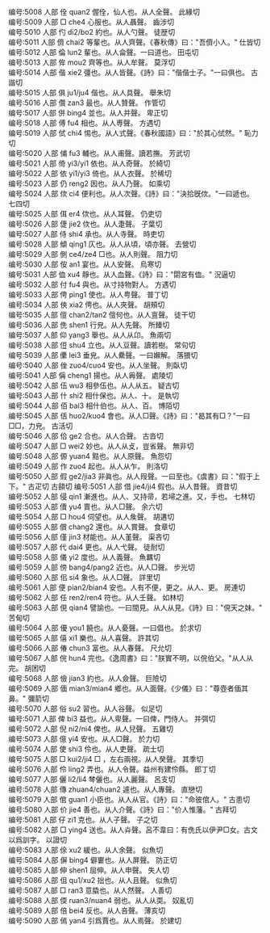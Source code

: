 <!-- { "loadSidebar": true } -->
编号:5008   人部   佺   quan2   偓佺，仙人也。从人全聲。   此緣切  
编号:5009   人部   □   che4   心服也。从人聶聲。   齒涉切  
编号:5010   人部   仢   di2/bo2   約也。从人勺聲。   徒歴切  
编号:5011   人部   儕   chai2   等輩也。从人齊聲。《春秋傳》曰："吾儕小人。"   仕皆切  
编号:5012   人部   倫   lun2   輩也。从人侖聲。一曰道也。   田屯切  
编号:5013   人部   侔   mou2   齊等也。从人牟聲。   莫浮切  
编号:5014   人部   偕   xie2   彊也。从人皆聲。《詩》曰："偕偕士子。"一曰俱也。   古諧切  
编号:5015   人部   俱   ju1/ju4   偕也。从人具聲。   舉朱切  
编号:5016   人部   儹   zan3   最也。从人贊聲。   作管切  
编号:5017   人部   併   bing4   並也。从人并聲。   卑正切  
编号:5018   人部   傅   fu4   相也。从人尃聲。   方遇切  
编号:5019   人部   侙   chi4   惕也。从人式聲。《春秋國語》曰："於其心侙然。"   恥力切  
编号:5020   人部   俌   fu3   輔也。从人甫聲。讀若撫。   芳武切  
编号:5021   人部   倚   yi3/yi1   依也。从人奇聲。   於綺切  
编号:5022   人部   依   yi1/yi3   倚也。从人衣聲。   於稀切  
编号:5023   人部   仍   reng2   因也。从人乃聲。   如乘切  
编号:5024   人部   佽   ci4   便利也。从人次聲。《詩》曰："決拾旣佽。"一曰遞也。   七四切  
编号:5025   人部   佴   er4   佽也。从人耳聲。   仍吏切  
编号:5026   人部   倢   jie2   佽也。从人疌聲。   子葉切  
编号:5027   人部   侍   shi4   承也。从人寺聲。   時吏切  
编号:5028   人部   傾   qing1   仄也。从人从頃，頃亦聲。   去營切  
编号:5029   人部   側   ce4/ze4   □也。从人則聲。   阻力切  
编号:5030   人部   侒   an1   宴也。从人安聲。   烏寒切  
编号:5031   人部   侐   xu4   靜也。从人血聲。《詩》曰："閟宮有侐。"   況逼切  
编号:5032   人部   付   fu4   與也。从寸持物對人。   方遇切  
编号:5033   人部   俜   ping1   使也。从人甹聲。   普丁切  
编号:5034   人部   俠   xia2   俜也。从人夾聲。   胡頰切  
编号:5035   人部   儃   chan2/tan2   儃何也。从人亶聲。   徒干切  
编号:5036   人部   侁   shen1   行皃。从人先聲。   所臻切  
编号:5037   人部   仰   yang3   舉也。从人从卬。   魚兩切  
编号:5038   人部   侸   shu4   立也。从人豆聲。讀若樹。   常句切  
编号:5039   人部   儽   lei3   垂皃。从人纍聲。一曰嬾解。   落猥切  
编号:5040   人部   侳   zuo4/cuo4   安也。从人坐聲。   則臥切  
编号:5041   人部   偁   cheng1   揚也。从人爯聲。   處陵切  
编号:5042   人部   伍   wu3   相參伍也。从人从五。   疑古切  
编号:5043   人部   什   shi2   相什保也。从人、十。   是執切  
编号:5044   人部   佰   bai3   相什伯也。从人、百。   博陌切  
编号:5045   人部   佸   huo2/kuo4   會也。从人□聲。《詩》曰："曷其有□？"一曰□□，力皃。   古活切  
编号:5046   人部   佮   ge2   合也。从人合聲。   古沓切  
编号:5047   人部   □   wei2   妙也。从人从攴，豈省聲。   無非切  
编号:5048   人部   傆   yuan4   黠也。从人原聲。   魚怨切  
编号:5049   人部   作   zuo4   起也。从人从乍。   則洛切  
编号:5050   人部   假   ge2/jia3   非眞也。从人叚聲。一曰至也。《虞書》曰："假于上下。"   古疋切  古頟切
编号:5051   人部   借   jie4/ji4   假也。从人昔聲。   資昔切  
编号:5052   人部   侵   qin1   漸進也。从人、又持帚，若埽之進。又，手也。   七林切  
编号:5053   人部   儥   yu4   賣也。从人□聲。   余六切  
编号:5054   人部   □   hou4   伺望也。从人矦聲。   胡遘切  
编号:5055   人部   償   chang2   還也。从人賞聲。   食章切  
编号:5056   人部   僅   jin3   材能也。从人堇聲。   渠吝切  
编号:5057   人部   代   dai4   更也。从人弋聲。   徒耐切  
编号:5058   人部   儀   yi2   度也。从人義聲。   魚羈切  
编号:5059   人部   傍   bang4/pang2   近也。从人□聲。   步光切  
编号:5060   人部   佀   si4   象也。从人□聲。   詳里切  
编号:5061   人部   便   pian2/bian4   安也。人有不便，更之。从人、更。   房連切  
编号:5062   人部   任   ren2/ren4   符也。从人壬聲。   如林切  
编号:5063   人部   俔   qian4   譬諭也。一曰間見。从人从見。《詩》曰："俔天之妺。"   苦甸切  
编号:5064   人部   優   you1   饒也。从人憂聲。一曰倡也。   於求切  
编号:5065   人部   僖   xi1   樂也。从人喜聲。   許其切  
编号:5066   人部   偆   chun3   富也。从人春聲。   尺允切  
编号:5067   人部   俒   hun4   完也。《逸周書》曰："朕實不明，以俒伯父。"从人从完。   胡困切  
编号:5068   人部   儉   jian3   約也。从人僉聲。   巨險切  
编号:5069   人部   偭   mian3/mian4   鄉也。从人面聲。《少儀》曰："尊壺者偭其鼻。"   彌箭切  
编号:5070   人部   俗   su2   習也。从人谷聲。   似足切  
编号:5071   人部   俾   bi3   益也。从人卑聲。一曰俾，門侍人。   并弭切  
编号:5072   人部   倪   ni2/ni4   俾也。从人兒聲。   五雞切  
编号:5073   人部   億   yi4   安也。从人□聲。   於力切  
编号:5074   人部   使   shi3   伶也。从人吏聲。   疏士切  
编号:5075   人部   □   kui2/ji4   □ ，左右兩視。从人癸聲。   其季切  
编号:5076   人部   伶   ling2   弄也。从人令聲。益州有建伶縣。   郎丁切  
编号:5077   人部   儷   li2/li4   棽儷也。从人麗聲。   呂支切  
编号:5078   人部   傳   zhuan4/chuan2   遽也。从人專聲。   直戀切  
编号:5079   人部   倌   guan1   小臣也。从人从官。《詩》曰："命彼倌人。"   古患切  
编号:5080   人部   价   jie4   善也。从人介聲。《詩》曰："价人惟藩。"   古拜切  
编号:5081   人部   仔   zi1   克也。从人子聲。   子之切  
编号:5082   人部   □   ying4   送也。从人灷聲。呂不韋曰：有侁氏以伊尹□女。古文以爲訓字。   以證切  
编号:5083   人部   俆   xu2   緩也。从人余聲。   似魚切  
编号:5084   人部   偋   bing4   僻寠也。从人屏聲。   防正切  
编号:5085   人部   伸   shen1   屈伸。从人申聲。   失人切  
编号:5086   人部   伹   qu1/xu2   拙也。从人且聲。   似魚切  
编号:5087   人部   □   ran3   意膬也。从人然聲。   人善切  
编号:5088   人部   偄   ruan3/nuan4   弱也。从人从耎。   奴亂切  
编号:5089   人部   倍   bei4   反也。从人咅聲。   薄亥切  
编号:5090   人部   傿   yan4   引爲賈也。从人焉聲。   於建切  
